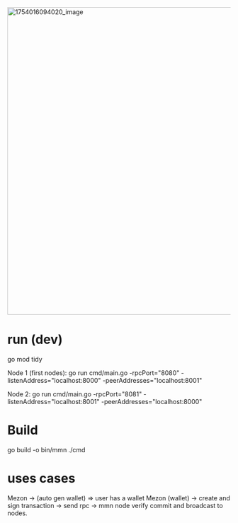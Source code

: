 <img width="1061" height="695" alt="1754016094020_image" src="https://github.com/user-attachments/assets/c2df9920-e7e6-48ed-baa3-994b281a7575" />


# run (dev)
go mod tidy

Node 1 (first nodes):
go run cmd/main.go -rpcPort="8080" -listenAddress="localhost:8000" -peerAddresses="localhost:8001"

Node 2:
go run cmd/main.go -rpcPort="8081" -listenAddress="localhost:8001" -peerAddresses="localhost:8000"

# Build
go build -o bin/mmn ./cmd

# uses cases
Mezon -> (auto gen wallet) => user has a wallet
Mezon (wallet) -> create and sign transaction -> send rpc -> mmn node verify commit and broadcast to nodes.
